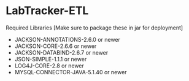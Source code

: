 # LabTracker-ETL


Required Libraries
[Make sure to package these in jar for deployment]
- JACKSON-ANNOTATIONS-2.6.0  or newer
- JACKSON-CORE-2.6.6  or newer
- JACKSON-DATABIND-2.6.7  or newer
- JSON-SIMPLE-1.1.1 or newer
- LOG4J-CORE-2.8 or newer
- MYSQL-CONNECTOR-JAVA-5.1.40 or newer
